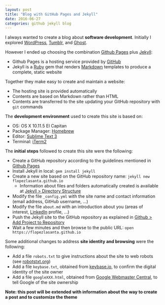 ```yaml
---
layout: post
title: "Blog with GitHub Pages and Jekyll"
date: 2016-06-27
categories: github jekyll blog
---
```


I always wanted to create a blog about **software development**. Initially I explored [WordPress](https://wordpress.com/), [Tumblr](http://www.tumblr.com/), and [Ghost](https://ghost.org/).

However I ended up choosing the combination [Github Pages](https://pages.github.com/) plus [Jekyll](https://jekyllrb.com/):

- Github Pages is a hosting service provided by [GitHub](https://github.com/)
- Jekyll is a [Ruby](https://www.ruby-lang.org/) gem that renders [Markdown](https://guides.github.com/features/mastering-markdown/) templates to produce a complete, static website

Together they make easy to create and maintain a website:

- The hosting site is provided automatically
- Contents are based on Markdown rather than HTML
- Contents are transferred to the site updating your GitHub repository with ```git``` commands

The **development environment** used to create this site is based on:

- OS: OS X 10.11.5 El Capitan
- Package Manager: [Homebrew](http://brew.sh/)
- Editor: [Sublime Text 3](https://www.sublimetext.com/3)
- Terminal: [iTerm2](https://www.iterm2.com/)

The **initial steps** followed to create this site were the following:

- Create a GitHub repository according to the guidelines mentioned in [Github Pages](https://pages.github.com/)
- Install Jekyll in local: ```gem install jekyll```
- Create a new site based on the GitHub repository name: ```jekyll new flopezlasanta.github.io```
  - Information about files and folders automatically created is available at [Jekyll > Directory Structure](https://jekyllrb.com/docs/structure/)
- Modify the file ```_config.yml``` with the site name and contact information (email address, GitHub username, ...)
- Modify the file ```about.md``` with an introduction about you (areas of interest, [LinkedIn](https://www.linkedin.com/) profile, ...)
- Push the Jekyll site to the GitHub repository as explained in [Github > Add Project to Repository](https://help.github.com/articles/adding-an-existing-project-to-github-using-the-command-line/)
- Wait a few minutes and then browse to the public URL: ```open https://flopezlasanta.github.io```

Some additional changes to address **site identity and browsing** were the following:

- Add a file ```robots.txt``` to give instructions about the site to web robots (see [robotstxt.org](http://www.robotstxt.org/robotstxt.html))
- Add a file ```keybase.txt```, obtained from [keybase.io](https://keybase.io/), to confirm the digital identity of the site owner
- Add a file ```googleXXX.html```, obtained from [Google Webmaster Central](https://www.google.com/webmasters/verification), to tell Google of the site ownership

<strong>Note: this post will be extended with information about the way to create a post and to customize the theme</strong>